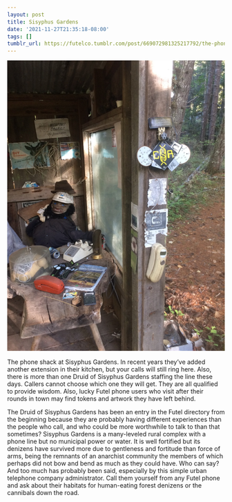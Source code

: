 ```yaml
---
layout: post
title: Sisyphus Gardens
date: '2021-11-27T21:35:18-08:00'
tags: []
tumblr_url: https://futelco.tumblr.com/post/669072981325217792/the-phone-shack-at-sisyphus-gardens-in-recent
---
```

 ![](/images/blog/46cc0510e854cb352ba363f41eb4ba16526aee44.jpg)  

The phone shack at Sisyphus Gardens. In recent years they’ve added another extension in their kitchen, but your calls will still ring here. Also, there is more than one Druid of Sisyphus Gardens staffing the line these days. Callers cannot choose which one they will get. They are all qualified to provide wisdom. Also, lucky Futel phone users who visit after their rounds in town may find tokens and artwork they have left behind.

The Druid of Sisyphus Gardens has been an entry in the Futel directory from the beginning because they are probably having different experiences than the people who call, and who could be more worthwhile to talk to than that sometimes? Sisyphus Gardens is a many-leveled rural complex with a phone line but no municipal power or water. It is well fortified but its denizens have survived more due to gentleness and fortitude than force of arms, being the remnants of an anarchist community the members of which perhaps did not bow and bend as much as they could have. Who can say? And too much has probably been said, especially by this simple urban telephone company administrator. Call them yourself from any Futel phone and ask about their habitats for human-eating forest denizens or the cannibals down the road.

